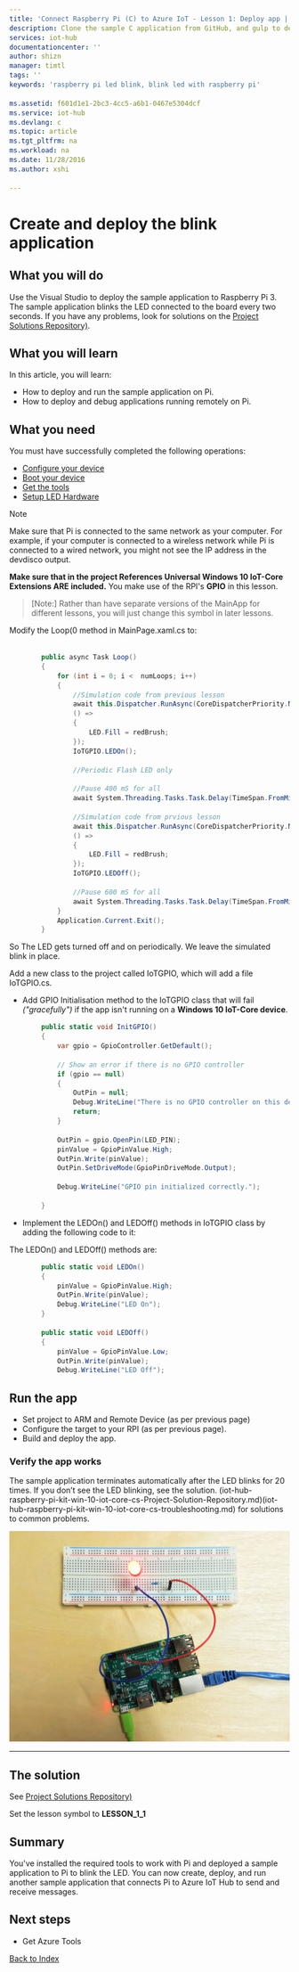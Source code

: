 ```yaml
---
title: 'Connect Raspberry Pi (C) to Azure IoT - Lesson 1: Deploy app | Microsoft Docs'
description: Clone the sample C application from GitHub, and gulp to deploy this application to your Raspberry Pi 3 board. This sample application blinks the LED connected to the board every two seconds.
services: iot-hub
documentationcenter: ''
author: shizn
manager: timtl
tags: ''
keywords: 'raspberry pi led blink, blink led with raspberry pi'

ms.assetid: f601d1e1-2bc3-4cc5-a6b1-0467e5304dcf
ms.service: iot-hub
ms.devlang: c
ms.topic: article
ms.tgt_pltfrm: na
ms.workload: na
ms.date: 11/28/2016
ms.author: xshi

---
```

# Create and deploy the blink application
## What you will do
Use the Visual Studio to deploy the sample application to Raspberry Pi 3. The sample application blinks the LED connected to the board every two seconds. If you have any problems, look for solutions on the [Project Solutions Repository)](iot-hub-raspberry-pi-kit-win-10-iot-core-cs-Project-Solution-Repository.md).

## What you will learn
In this article, you will learn:

* How to deploy and run the sample application on Pi.
* How to deploy and debug applications running remotely on Pi.

## What you need
You must have successfully completed the following operations:

* [Configure your device](iot-hub-raspberry-pi-kit-win-10-iot-core-cs-lesson1-configure-your-device.md)
* [Boot your device](iot-hub-raspberry-pi-kit-win-10-iot-core-cs-lesson1-boot-your-device.md)
* [Get the tools](iot-hub-raspberry-pi-kit-win-10-iot-core-cs-lesson1-get-the-tools-win32.md)
* [Setup LED Hardware](iot-hub-raspberry-pi-kit-win-10-iot-core-cs-lesson1-setup-led-hw-on-your-device.md)


> [!NOTE]
> Make sure that Pi is connected to the same network as your computer. For example, if your computer is connected to a wireless network while Pi is connected to a wired network, you might not see the IP address in the devdisco output.


**Make sure that in the project References Universal Windows 10 IoT-Core Extensions ARE included.** You make use of the RPI's **GPIO** in this lesson.


> [Note:]
> Rather than have separate versions of the MainApp for different lessons, you will just change this symbol in later lessons.

Modify the Loop(0 method in MainPage.xaml.cs to:

```c#

        public async Task Loop()
        {
            for (int i = 0; i <  numLoops; i++)
            {
                //Simulation code from previous lesson
                await this.Dispatcher.RunAsync(CoreDispatcherPriority.Normal,
                () =>
                {
                    LED.Fill = redBrush;
                });
                IoTGPIO.LEDOn();

                //Periodic Flash LED only

                //Pause 400 mS for all
                await System.Threading.Tasks.Task.Delay(TimeSpan.FromMilliseconds(400));

                //Simulation code from prvious lesson
                await this.Dispatcher.RunAsync(CoreDispatcherPriority.Normal,
                () =>
                {
                    LED.Fill = redBrush;
                });
                IoTGPIO.LEDOff();

                //Pause 600 mS for all
                await System.Threading.Tasks.Task.Delay(TimeSpan.FromMilliseconds(600));
            }          
            Application.Current.Exit();
        }
```
So The LED gets turned off and on periodically. We leave the simulated blink in place.

Add a new class to the project called IoTGPIO, which will add a file IoTGPIO.cs.

* Add GPIO Initialisation method to the IoTGPIO class that will fail *("gracefully")* if the app isn't running on a **Windows 10 IoT-Core device**.
```c#
        public static void InitGPIO()
        {
            var gpio = GpioController.GetDefault();

            // Show an error if there is no GPIO controller
            if (gpio == null)
            {
                OutPin = null;
                Debug.WriteLine("There is no GPIO controller on this device.");
                return;
            }

            OutPin = gpio.OpenPin(LED_PIN);
            pinValue = GpioPinValue.High;
            OutPin.Write(pinValue);
            OutPin.SetDriveMode(GpioPinDriveMode.Output);

            Debug.WriteLine("GPIO pin initialized correctly.");

        }
```

* Implement the LEDOn() and LEDOff() methods in IoTGPIO class by adding the following code to it:

The LEDOn() and LEDOff() methods are:
```c#
        public static void LEDOn()
        {
            pinValue = GpioPinValue.High;
            OutPin.Write(pinValue);
            Debug.WriteLine("LED On");
        }

        public static void LEDOff()
        {
            pinValue = GpioPinValue.Low;
            OutPin.Write(pinValue);
            Debug.WriteLine("LED Off");
```

## Run the app
* Set project to ARM and Remote Device (as per previous page)
* Configure the target to your RPI (as per previous page).
* Build and deploy the app.
 

### Verify the app works
The sample application terminates automatically after the LED blinks for 20 times. If you don’t see the LED blinking, see the solution.
(iot-hub-raspberry-pi-kit-win-10-iot-core-cs-Project-Solution-Repository.md)(iot-hub-raspberry-pi-kit-win-10-iot-core-cs-troubleshooting.md) for solutions to common problems.

![LED blinking](media/iot-hub-raspberry-pi-lessons/lesson1/led_blinking.jpg)

---

## The solution
See [Project Solutions Repository)](iot-hub-raspberry-pi-kit-win-10-iot-core-cs-Project-Solution-Repository.md)

Set the lesson symbol to **LESSON_1_1**

## Summary
You've installed the required tools to work with Pi and deployed a sample application to Pi to blink the LED. You can now create, deploy, and run another sample application that connects Pi to Azure IoT Hub to send and receive messages.

## Next steps

* Get Azure Tools

[Back to Index](iot-hub-raspberry-pi-kit-win-10-iot-core-cs-get-started.md)

